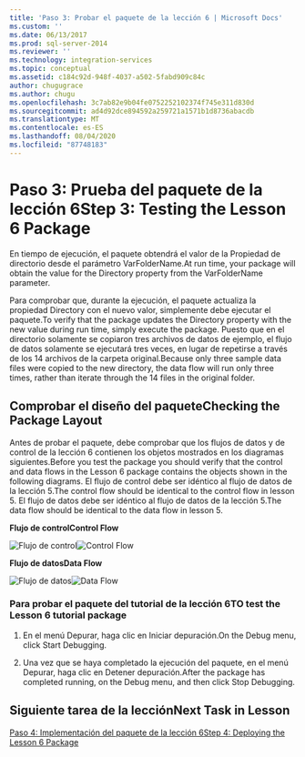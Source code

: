 ```yaml
---
title: 'Paso 3: Probar el paquete de la lección 6 | Microsoft Docs'
ms.custom: ''
ms.date: 06/13/2017
ms.prod: sql-server-2014
ms.reviewer: ''
ms.technology: integration-services
ms.topic: conceptual
ms.assetid: c184c92d-948f-4037-a502-5fabd909c84c
author: chugugrace
ms.author: chugu
ms.openlocfilehash: 3c7ab82e9b04fe0752252102374f745e311d830d
ms.sourcegitcommit: ad4d92dce894592a259721a1571b1d8736abacdb
ms.translationtype: MT
ms.contentlocale: es-ES
ms.lasthandoff: 08/04/2020
ms.locfileid: "87748183"
---
```

# <a name="step-3-testing-the-lesson-6-package"></a><span data-ttu-id="86728-102">Paso 3: Prueba del paquete de la lección 6</span><span class="sxs-lookup"><span data-stu-id="86728-102">Step 3: Testing the Lesson 6 Package</span></span>
  <span data-ttu-id="86728-103">En tiempo de ejecución, el paquete obtendrá el valor de la Propiedad de directorio desde el parámetro VarFolderName.</span><span class="sxs-lookup"><span data-stu-id="86728-103">At run time, your package will obtain the value for the Directory property from the VarFolderName parameter.</span></span>  
  
 <span data-ttu-id="86728-104">Para comprobar que, durante la ejecución, el paquete actualiza la propiedad Directory con el nuevo valor, simplemente debe ejecutar el paquete.</span><span class="sxs-lookup"><span data-stu-id="86728-104">To verify that the package updates the Directory property with the new value during run time, simply execute the package.</span></span> <span data-ttu-id="86728-105">Puesto que en el directorio solamente se copiaron tres archivos de datos de ejemplo, el flujo de datos solamente se ejecutará tres veces, en lugar de repetirse a través de los 14 archivos de la carpeta original.</span><span class="sxs-lookup"><span data-stu-id="86728-105">Because only three sample data files were copied to the new directory, the data flow will run only three times, rather than iterate through the 14 files in the original folder.</span></span>  
  
## <a name="checking-the-package-layout"></a><span data-ttu-id="86728-106">Comprobar el diseño del paquete</span><span class="sxs-lookup"><span data-stu-id="86728-106">Checking the Package Layout</span></span>  
 <span data-ttu-id="86728-107">Antes de probar el paquete, debe comprobar que los flujos de datos y de control de la lección 6 contienen los objetos mostrados en los diagramas siguientes.</span><span class="sxs-lookup"><span data-stu-id="86728-107">Before you test the package you should verify that the control and data flows in the Lesson 6 package contains the objects shown in the following diagrams.</span></span> <span data-ttu-id="86728-108">El flujo de control debe ser idéntico al flujo de datos de la lección 5.</span><span class="sxs-lookup"><span data-stu-id="86728-108">The control flow should be identical to the control flow in lesson 5.</span></span> <span data-ttu-id="86728-109">El flujo de datos debe ser idéntico al flujo de datos de la lección 5.</span><span class="sxs-lookup"><span data-stu-id="86728-109">The data flow should be identical to the data flow in lesson 5.</span></span>  
  
 <span data-ttu-id="86728-110">**Flujo de control**</span><span class="sxs-lookup"><span data-stu-id="86728-110">**Control Flow**</span></span>  
  
 <span data-ttu-id="86728-111">![Flujo de control](../../2014/tutorials/media/task3lesson6control.jpg "Flujo de control")</span><span class="sxs-lookup"><span data-stu-id="86728-111">![Control Flow](../../2014/tutorials/media/task3lesson6control.jpg "Control Flow")</span></span>  
  
 <span data-ttu-id="86728-112">**Flujo de datos**</span><span class="sxs-lookup"><span data-stu-id="86728-112">**Data Flow**</span></span>  
  
 <span data-ttu-id="86728-113">![Flujo de datos](../../2014/tutorials/media/task3lesson6data.jpg "Data Flow")</span><span class="sxs-lookup"><span data-stu-id="86728-113">![Data Flow](../../2014/tutorials/media/task3lesson6data.jpg "Data Flow")</span></span>  
  
### <a name="to-test-the-lesson-6-tutorial-package"></a><span data-ttu-id="86728-114">Para probar el paquete del tutorial de la lección 6</span><span class="sxs-lookup"><span data-stu-id="86728-114">TO test the Lesson 6 tutorial package</span></span>  
  
1.  <span data-ttu-id="86728-115">En el menú Depurar, haga clic en Iniciar depuración.</span><span class="sxs-lookup"><span data-stu-id="86728-115">On the Debug menu, click Start Debugging.</span></span>  
  
2.  <span data-ttu-id="86728-116">Una vez que se haya completado la ejecución del paquete, en el menú Depurar, haga clic en Detener depuración.</span><span class="sxs-lookup"><span data-stu-id="86728-116">After the package has completed running, on the Debug menu, and then click Stop Debugging.</span></span>  
  
## <a name="next-task-in-lesson"></a><span data-ttu-id="86728-117">Siguiente tarea de la lección</span><span class="sxs-lookup"><span data-stu-id="86728-117">Next Task in Lesson</span></span>  
 [<span data-ttu-id="86728-118">Paso 4: Implementación del paquete de la lección 6</span><span class="sxs-lookup"><span data-stu-id="86728-118">Step 4: Deploying the Lesson 6 Package</span></span>](../integration-services/lesson-6-4-deploying-the-lesson-6-package.md)  
  
  
